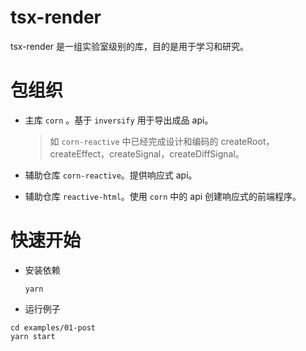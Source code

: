 # tsx-render

tsx-render 是一组实验室级别的库，目的是用于学习和研究。

# 包组织

-   主库 `corn` 。基于 `inversify` 用于导出成品 api。

    > 如 `corn-reactive` 中已经完成设计和编码的 createRoot，createEffect，createSignal，createDiffSignal。

-   辅助仓库 `corn-reactive`。提供响应式 api。

-   辅助仓库 `reactive-html`。使用 `corn` 中的 api 创建响应式的前端程序。

# 快速开始

-   安装依赖

    ```
    yarn
    ```

-   运行例子

```
cd examples/01-post
yarn start
```
